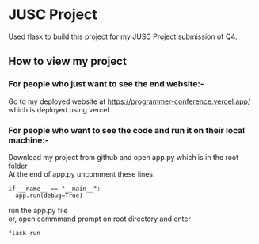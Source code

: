 # JUSC Project
Used flask to build this project for my JUSC Project submission of Q4.

## How to view my project

### For people who just want to see the end website:-

Go to my deployed website at <https://programmer-conference.vercel.app/> which is deployed using vercel.

### For people who want to see the code and run it on their local machine:-

Download my project from github and open app.py which is in the root folder<br>
At the end of app.py uncomment these lines:

```
if __name__ == "__main__":
  app.run(debug=True)
```

run the app.py file <br>
or, open commmand prompt on root directory and enter

```
flask run
```
